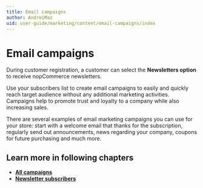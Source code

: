 ```yaml
---
title: Email campaigns
author: AndreiMaz
uid: user-guide/marketing/content/email-campaigns/index
---
```


# Email campaigns

During customer registration, a customer can select the **Newsletters option** to receive nopCommerce newsletters.

Use your subscribers list to create email campaigns to easily and quickly reach target audience without any additional marketing activities. Campaigns help to promote trust and loyalty to a company while also increasing sales.

There are several examples of email marketing campaigns you can use for your store: start with a welcome email that thanks for the subscription, regularly send out announcements, news regarding your company, coupons for future purchasing and much more.

## Learn more in following chapters

- **[All campaigns](xref:en-US/user-guide/marketing/content/email-campaigns/all-campaigns)**
- **[Newsletter subscribers](xref:en-US/user-guide/marketing/content/email-campaigns/newsletter-subscribers)**